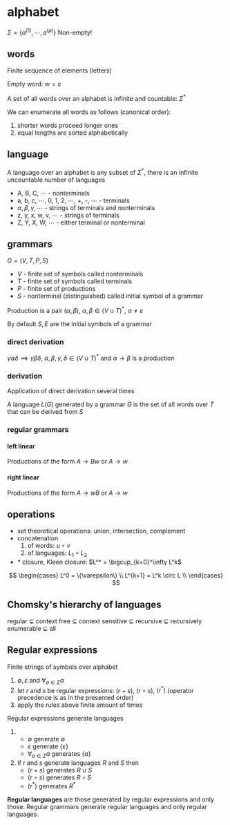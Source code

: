# alphabet

$\Sigma = \{a^{(1)}, \cdots, a^{(\rho)}\}$ Non-empty!

## words

Finite sequence of elements (letters)

Empty word: $w = \varepsilon$

A set of all words over an alphabet is infinite and countable: $\Sigma^*$

We can enumerate all words as follows (canonical order):

1. shorter words proceed longer ones
2. equal lengths are sorted alphabetically

## language

A language over an alphabet is any subset of $\Sigma^*$, there is an infinite uncountable number of languages

- A, B, C, $\cdots$ - nonterminals
- a, b, c, $\cdots$, 0, 1, 2, $\cdots$, +, -, $\cdots$ - terminals
- $\alpha, \beta, \gamma, \cdots$ - strings of terminals and nonterminals
- z, y, x, w, v, $\cdots$ - strings of terminals
- Z, Y, X, W, $\cdots$ - either terminal or nonterminal

## grammars

$G = (V, T, P, S)$

- $V$ - finite set of symbols called nonterminals
- $T$ - finite set of symbols called terminals
- $P$ - finite set of productions
- $S$ - nonterminal (distinguished) called initial symbol of a grammar

Production is a pair $(\alpha, \beta)$, $\alpha, \beta \in (V \cup T)^*$, $\alpha \ne \varepsilon$

By default $S, E$ are the initial symbols of a grammar

### direct derivation

$\gamma \alpha \delta \implies \gamma \beta \delta$, $\alpha, \beta, \gamma, \delta \in (V \cup T)^*$ and $\alpha \to \beta$ is a production

### derivation

Application of direct derivation several times

A language $L(G)$ generated by a grammar $G$ is the set of all words over $T$ that can be derived from $S$

### regular grammars

#### left linear

Productions of the form $A \to Bw$ or $A \to w$

#### right linear

Productions of the form $A \to wB$ or $A \to w$

## operations

- set theoretical operations: union, intersection, complement
- concatenation
  1. of words: $u \circ v$
  2. of languages: $L_1 \circ L_2$
- $*$ closure, Kleen closure: $L^* = \bigcup_{k=0}^\infty L^k$

$$
\begin{cases}
	L^0 = \{\varepsilon\} \\
	L^{k+1} = L^k \circ L \\
\end{cases}
$$

## Chomsky's hierarchy of languages

regular $\subsetneq$ context free $\subsetneq$ context sensitive $\subsetneq$ recursive $\subsetneq$ recursively enumerable $\subsetneq$ all

## Regular expressions

Finite strings of symbols over alphabet

1. $\emptyset, \varepsilon$ and $\forall_{a \in \Sigma} a$
2. let $r$ and $s$ be regular expressions: $(r+s)$, $(r \circ s)$, $(r^*)$ (operator precedence is as in the presented order)
3. apply the rules above finite amount of times

Regular expressions generate languages

1. - $\emptyset$ generate $\emptyset$
   - $\varepsilon$ generate $\{\varepsilon\}$
   - $\forall_{a \in \Sigma} a$ generates $\{a\}$
2. if $r$ and $s$ generate languages $R$ and $S$ then
   - $(r+s)$ generates $R \cup S$
   - $(r \circ s)$ generates $R \circ S$
   - $(r^*)$ generates $R^*$

**Regular languages** are those generated by regular expressions and only those. Regular grammars generate regular languages and only regular languages.
